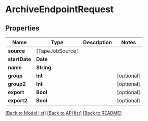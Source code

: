 # ArchiveEndpointRequest

## Properties

Name | Type | Description | Notes
------------ | ------------- | ------------- | -------------
**source** | [TapeJobSource] |  | 
**startDate** | **Date** |  | 
**name** | **String** |  | 
**group** | **Int** |  | [optional] 
**group2** | **Int** |  | [optional] 
**export** | **Bool** |  | [optional] 
**export2** | **Bool** |  | [optional] 

[[Back to Model list]](../README.md#documentation-for-models) [[Back to API list]](../README.md#documentation-for-api-endpoints) [[Back to README]](../README.md)


